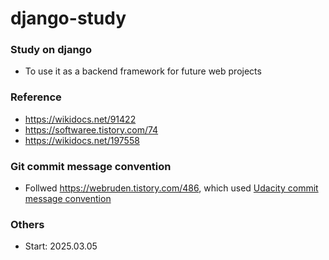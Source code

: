 # django-study
### Study on django
- To use it as a backend framework for future web projects

### Reference
- https://wikidocs.net/91422
- https://softwaree.tistory.com/74
- https://wikidocs.net/197558

### Git commit message convention
- Follwed https://webruden.tistory.com/486, which used [Udacity commit message convention](https://udacity.github.io/git-styleguide/)

### Others
- Start: 2025.03.05
